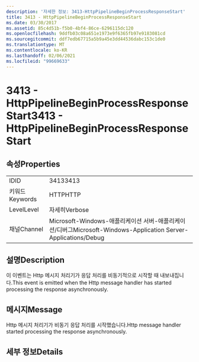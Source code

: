 ```yaml
---
description: '자세한 정보: 3413-HttpPipelineBeginProcessResponseStart'
title: 3413 - HttpPipelineBeginProcessResponseStart
ms.date: 03/30/2017
ms.assetid: 85c4d51b-f5b0-4bf4-86ce-6296115dc120
ms.openlocfilehash: 9ddfb03c08a651e1973e9f6365fb97e9183081cd
ms.sourcegitcommit: ddf7edb67715a5b9a45e3dd44536dabc153c1de0
ms.translationtype: MT
ms.contentlocale: ko-KR
ms.lasthandoff: 02/06/2021
ms.locfileid: "99669633"
---
```

# <a name="3413---httppipelinebeginprocessresponsestart"></a><span data-ttu-id="f0b1a-103">3413 - HttpPipelineBeginProcessResponseStart</span><span class="sxs-lookup"><span data-stu-id="f0b1a-103">3413 - HttpPipelineBeginProcessResponseStart</span></span>

## <a name="properties"></a><span data-ttu-id="f0b1a-104">속성</span><span class="sxs-lookup"><span data-stu-id="f0b1a-104">Properties</span></span>  
  
|||  
|-|-|  
|<span data-ttu-id="f0b1a-105">ID</span><span class="sxs-lookup"><span data-stu-id="f0b1a-105">ID</span></span>|<span data-ttu-id="f0b1a-106">3413</span><span class="sxs-lookup"><span data-stu-id="f0b1a-106">3413</span></span>|  
|<span data-ttu-id="f0b1a-107">키워드</span><span class="sxs-lookup"><span data-stu-id="f0b1a-107">Keywords</span></span>|<span data-ttu-id="f0b1a-108">HTTP</span><span class="sxs-lookup"><span data-stu-id="f0b1a-108">HTTP</span></span>|  
|<span data-ttu-id="f0b1a-109">Level</span><span class="sxs-lookup"><span data-stu-id="f0b1a-109">Level</span></span>|<span data-ttu-id="f0b1a-110">자세히</span><span class="sxs-lookup"><span data-stu-id="f0b1a-110">Verbose</span></span>|  
|<span data-ttu-id="f0b1a-111">채널</span><span class="sxs-lookup"><span data-stu-id="f0b1a-111">Channel</span></span>|<span data-ttu-id="f0b1a-112">Microsoft-Windows-애플리케이션 서버-애플리케이션/디버그</span><span class="sxs-lookup"><span data-stu-id="f0b1a-112">Microsoft-Windows-Application Server-Applications/Debug</span></span>|  
  
## <a name="description"></a><span data-ttu-id="f0b1a-113">설명</span><span class="sxs-lookup"><span data-stu-id="f0b1a-113">Description</span></span>  

 <span data-ttu-id="f0b1a-114">이 이벤트는 Http 메시지 처리기가 응답 처리를 비동기적으로 시작할 때 내보내집니다.</span><span class="sxs-lookup"><span data-stu-id="f0b1a-114">This event is emitted when the Http message handler has started processing the response asynchronously.</span></span>  
  
## <a name="message"></a><span data-ttu-id="f0b1a-115">메시지</span><span class="sxs-lookup"><span data-stu-id="f0b1a-115">Message</span></span>  

 <span data-ttu-id="f0b1a-116">Http 메시지 처리기가 비동기 응답 처리를 시작했습니다.</span><span class="sxs-lookup"><span data-stu-id="f0b1a-116">Http message handler started processing the response asynchronously.</span></span>  
  
## <a name="details"></a><span data-ttu-id="f0b1a-117">세부 정보</span><span class="sxs-lookup"><span data-stu-id="f0b1a-117">Details</span></span>
